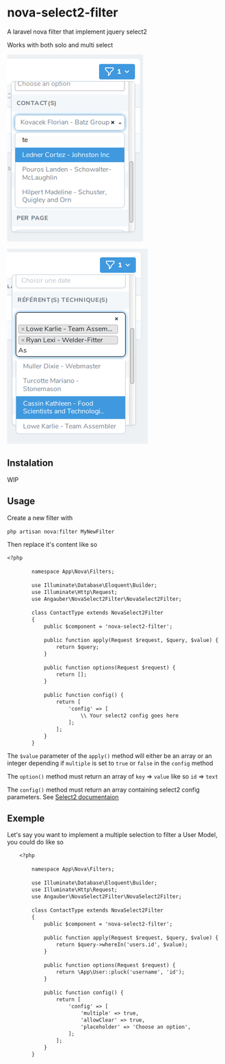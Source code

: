 # nova-select2-filter
A laravel nova filter that implement jquery select2

Works with both solo and multi select

![solo](screenshots/solo.png)

![multi](screenshots/multi.png)

## Instalation

WIP

## Usage
Create a new filter with 

`php artisan nova:filter MyNewFilter`

Then replace it's content like so


    

    <?php
        
        	namespace App\Nova\Filters;
        
        	use Illuminate\Database\Eloquent\Builder;
        	use Illuminate\Http\Request;
        	use Angauber\NovaSelect2Filter\NovaSelect2Filter;
        
        	class ContactType extends NovaSelect2Filter
        	{
        		public $component = 'nova-select2-filter';
        
        		public function apply(Request $request, $query, $value) {
        			return $query;
        		}
        
        		public function options(Request $request) {
        			return [];
        		}
        
        		public function config() {
        			return [
        				'config' => [
							\\ Your select2 config goes here
        				];
        			];
        		}
        	}

The `$value` parameter of the `apply()` method will either be an array or an integer depending if `multiple` is set to `true` or `false` in the `config` method

The `option()` method must return an array of `key` => `value` like so `id` => `text`

The `config()` method must return an array containing select2 config parameters.
See [Select2 documentaion](https://select2.org/configuration/options-api "Select2 documentaion")

## Exemple

Let's say you want to implement a multiple selection to filter a User Model, you could do like so

        <?php
        
        	namespace App\Nova\Filters;
        
        	use Illuminate\Database\Eloquent\Builder;
        	use Illuminate\Http\Request;
        	use Angauber\NovaSelect2Filter\NovaSelect2Filter;
        
        	class ContactType extends NovaSelect2Filter
        	{
        		public $component = 'nova-select2-filter';
        
        		public function apply(Request $request, $query, $value) {
        			return $query->whereIn('users.id', $value);
        		}
        
        		public function options(Request $request) {
        			return \App\User::pluck('username', 'id');
        		}
        
        		public function config() {
        			return [
        				'config' => [
        					'multiple' => true,
        					'allowClear' => true,
        					'placeholder' => 'Choose an option',
        				];
        			];
        		}
        	}
        



